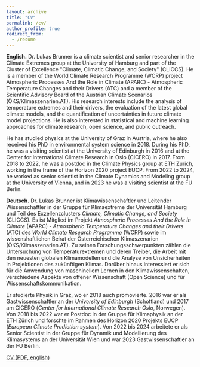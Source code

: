```yaml
---
layout: archive
title: "CV"
permalink: /cv/
author_profile: true
redirect_from:
  - /resume
---
```


**English.** Dr. Lukas Brunner is a climate scientist and senior researcher in the Climate Extremes group at the University of Hamburg and part of the Cluster of Excellence "Climate, Climatic Change, and Society" (CLICCS). He is a member of the World Climate Research Programme (WCRP) project Atmospheric Processes And the Role in Climate (APARC) - Atmospheric Temperature Changes and their Drivers (ATC) and a member of the Scientific Advisory Board of the Austrian Climate Scenarios (ÖKS/Klimaszenarien.AT). His research interests include the analysis of temperature extremes and their drivers, the evaluation of the latest global climate models, and the quantification of uncertainties in future climate model projections. He is also interested in statistical and machine learning approaches for climate research, open science, and public outreach.

He has studied physics at the University of Graz in Austria, where he also received his PhD in environmental system science in 2018. During his PhD, he was a visiting scientist at the University of Edinburgh in 2016 and at the Center for International Climate Research in Oslo (CICERO) in 2017. From 2018 to 2022, he was a postdoc in the Climate Physics group at ETH Zurich, working in the frame of the Horizon 2020 project EUCP. From 2022 to 2024, he worked as senior scientist in the Climate Dynamics and Modeling group at the University of Vienna, and in 2023 he was a visiting scientist at the FU Berlin.


**Deutsch.** Dr. Lukas Brunner ist Klimawissenschaftler und Leitender Wissenschaftler in der Gruppe für Klimaextreme der Universität Hamburg und Teil des Exzellenzclusters _Climate, Climatic Change, and Society_ (CLICCS). Es ist Mitglied im Projekt _Atmospheric Processes And the Role in Climate_ (APARC) - _Atmospheric Temperature Changes and their Drivers_ (ATC) des  _World Climate Research Programme_ (WCRP) sowie im wissenshaftlichen Beirat der Österreichischen Klimaszenarien (ÖKS/Klimaszenarien.AT). Zu seinen Forschungsschwerpunkten zählen die Untersuchung von Temperaturextremen und deren Treiber, die Arbeit mit den neuesten globalen Klimamodellen und die Analyse von Unsicherheiten in Projektionen des zukünftigen Klimas. Darüber hinaus interessiert er sich für die Anwendung von maschinellem Lernen in den Klimawissenschaften, verschiedene Aspekte von offener Wissenschaft (Open Science) und für Wissenschaftskommunikation.

Er studierte Physik in Graz, wo er 2018 auch promovierte. 2016 war er als Gastwissenschaftler an der _University of Edinburgh_ (Schottland) und 2017 am CICERO (_Center for International Climate Research Oslo_, Norwegen). Von 2018 bis 2022 war er Postdoc in der Gruppe für Klimaphysik an der ETH Zürich und forschte im Rahmen des Horizon 2020 Projekts EUCP (_European Climate Prediction system_). Von 2022 bis 2024 arbeitete er als Senior Scientist in der Gruppe für Dynamik und Modellierung des Klimasystems an der Universität Wien und war 2023 Gastwissenschaftler an der FU Berlin.


<!-- <a href="https://lukasbrunner.github.io/files/cv_short.pdf" target="_blank">CV short (PDF, english)</a> -->

<a href="https://lukasbrunner.github.io/files/cv.pdf" target="_blank">CV (PDF, english)</a>
